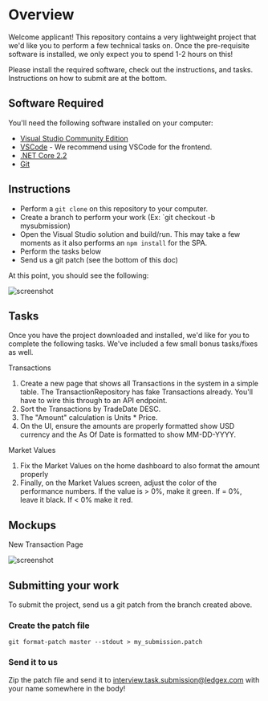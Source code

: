 # Overview

Welcome applicant! This repository contains a very lightweight project that we'd like you to perform a few technical tasks on. Once the pre-requisite software is installed, we only expect you to spend 1-2 hours on this!

Please install the required software, check out the instructions, and tasks. Instructions on how to submit are at the bottom.

## Software Required

You'll need the following software installed on your computer:

- [Visual Studio Community Edition](https://visualstudio.microsoft.com/vs/community/)
- [VSCode](https://code.visualstudio.com/) - We recommend using VSCode for the frontend.
- [.NET Core 2.2](https://dotnet.microsoft.com/download/dotnet-core/2.2)
- [Git](https://git-scm.com/)


## Instructions

- Perform a `git clone` on this repository to your computer.
- Create a branch to perform your work (Ex: `git checkout -b mysubmission)
- Open the Visual Studio solution and build/run. This may take a few moments as it also performs an `npm install` for the SPA.
- Perform the tasks below
- Send us a git patch (see the bottom of this doc)

At this point, you should see the following:

![screenshot](https://github.com/Ledgex/interview-senior-engineer/blob/master/readme/screenshot.png "Screenshot of app")

## Tasks

Once you have the project downloaded and installed, we'd like for you to complete the following tasks. We've included a few small bonus tasks/fixes as well.

Transactions
1. Create a new page that shows all Transactions in the system in a simple table. The TransactionRepository has fake Transactions already. You'll have to wire this through to an API endpoint. 
2. Sort the Transactions by TradeDate DESC.
3. The "Amount" calculation is Units * Price.
4. On the UI, ensure the amounts are properly formatted show USD currency and the As Of Date is formatted to show MM-DD-YYYY.

Market Values
1. Fix the Market Values on the home dashboard to also format the amount properly
2. Finally, on the Market Values screen, adjust the color of the performance numbers. If the value is > 0%, make it green. If = 0%, leave it black. If < 0% make it red.

## Mockups

New Transaction Page

![screenshot](https://github.com/Ledgex/interview-senior-engineer/blob/master/readme/mockup-transactions.jpg "Transactions Mockup")

## Submitting your work

To submit the project, send us a git patch from the branch created above.

### Create the patch file
`git format-patch master --stdout > my_submission.patch`

### Send it to us

Zip the patch file and send it to interview.task.submission@ledgex.com with your name somewhere in the body!